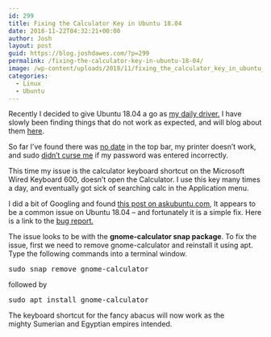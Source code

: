 ```yaml
---
id: 299
title: Fixing the Calculator Key in Ubuntu 18.04
date: 2018-11-22T04:32:21+00:00
author: Josh
layout: post
guid: https://blog.joshdawes.com/?p=299
permalink: /fixing-the-calculator-key-in-ubuntu-18-04/
image: /wp-content/uploads/2018/11/fixing_the_calculator_key_in_ubuntu_18.04.jpg
categories:
  - Linux
  - Ubuntu
---
```

Recently I decided to give Ubuntu 18.04 a go as [my daily driver.](https://blog.joshdawes.com/linux-as-my-daily-driver/) I have slowly been finding things that do not work as expected, and will blog about them [here](https://blog.joshdawes.com).

So far I&#8217;ve found there was [no date](https://blog.joshdawes.com/show-date-in-ubuntu-18-04-top-bar/) in the top bar, my printer doesn&#8217;t work, and sudo [didn&#8217;t curse me](https://blog.joshdawes.com/turn-on-sudo-insults/) if my password was entered incorrectly.

This time my issue is the calculator keyboard shortcut on the Microsoft Wired Keyboard 600, doesn&#8217;t open the Calculator. I use this key many times a day, and eventually got sick of searching calc in the Application menu.

I did a bit of Googling and found <a href="https://askubuntu.com/questions/1031673/cannot-open-calculator-app-from-keyboard-calculator-button" target="_blank" rel="noopener">this post on askubuntu.com</a>, It appears to be a common issue on Ubuntu 18.04 &#8211; and fortunately it is a simple fix. Here is a link to the <a href="https://bugs.launchpad.net/ubuntu/+source/gnome-settings-daemon/+bug/1796499" target="_blank" rel="noopener">bug report.</a>

The issue looks to be with the **gnome-calculator snap package**. To fix the issue, first we need to remove gnome-calculator and reinstall it using apt. Type the following commands into a terminal window.

<pre>sudo snap remove gnome-calculator</pre>

followed by

<pre>sudo apt install gnome-calculator</pre>

The keyboard shortcut for the fancy abacus will now work as the mighty Sumerian and Egyptian empires intended.
